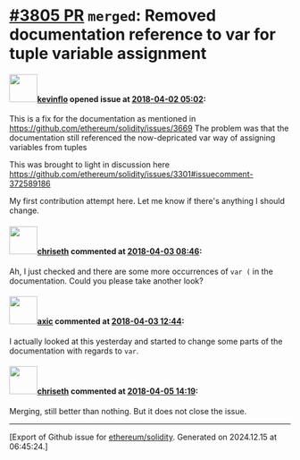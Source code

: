 # [\#3805 PR](https://github.com/ethereum/solidity/pull/3805) `merged`: Removed documentation reference to var for tuple variable assignment

#### <img src="https://avatars.githubusercontent.com/u/661291?v=4" width="50">[kevinflo](https://github.com/kevinflo) opened issue at [2018-04-02 05:02](https://github.com/ethereum/solidity/pull/3805):

This is a fix for the documentation as mentioned in https://github.com/ethereum/solidity/issues/3669
The problem was that the documentation still referenced the now-depricated var way of assigning variables from tuples

This was brought to light in discussion here https://github.com/ethereum/solidity/issues/3301#issuecomment-372589186

My first contribution attempt here. Let me know if there's anything I should change.

#### <img src="https://avatars.githubusercontent.com/u/9073706?v=4" width="50">[chriseth](https://github.com/chriseth) commented at [2018-04-03 08:46](https://github.com/ethereum/solidity/pull/3805#issuecomment-378175506):

Ah, I just checked and there are some more occurrences of `var (` in the documentation. Could you please take another look?

#### <img src="https://avatars.githubusercontent.com/u/20340?v=4" width="50">[axic](https://github.com/axic) commented at [2018-04-03 12:44](https://github.com/ethereum/solidity/pull/3805#issuecomment-378236813):

I actually looked at this yesterday and started to change some parts of the documentation with regards to `var`.

#### <img src="https://avatars.githubusercontent.com/u/9073706?v=4" width="50">[chriseth](https://github.com/chriseth) commented at [2018-04-05 14:19](https://github.com/ethereum/solidity/pull/3805#issuecomment-378952498):

Merging, still better than nothing. But it does not close the issue.


-------------------------------------------------------------------------------



[Export of Github issue for [ethereum/solidity](https://github.com/ethereum/solidity). Generated on 2024.12.15 at 06:45:24.]
